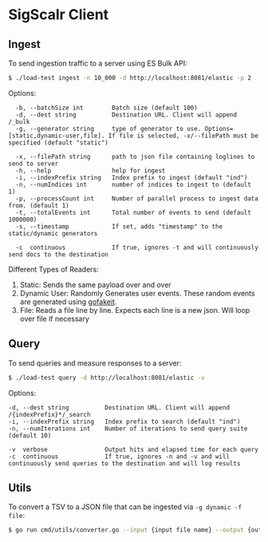 # SigScalr Client

## Ingest

To send ingestion traffic to a server using ES Bulk API:
```bash
$ ./load-test ingest -n 10_000 -d http://localhost:8081/elastic -p 2
```

Options:
```
  -b, --batchSize int        Batch size (default 100)
  -d, --dest string          Destination URL. Client will append /_bulk
  -g, --generator string     type of generator to use. Options=[static,dynamic-user,file]. If file is selected, -x/--filePath must be specified (default "static")
  
  -x, --filePath string      path to json file containing loglines to send to server
  -h, --help                 help for ingest
  -i, --indexPrefix string   Index prefix to ingest (default "ind")
  -n, --numIndices int       number of indices to ingest to (default 1)
  -p, --processCount int     Number of parallel process to ingest data from. (default 1)
  -t, --totalEvents int      Total number of events to send (default 1000000)
  -s, --timestamp            If set, adds "timestamp" to the static/dynamic generators

  -c  continuous             If true, ignores -t and will continuously send docs to the destination
```

Different Types of Readers:

1. Static: Sends the same payload over and over
2. Dynamic User: Randomly Generates user events. These random events are generated using [gofakeit](github.com/brianvoe/gofakeit/v6).
3. File: Reads a file line by line. Expects each line is a new json. Will loop over file if necessary

## Query

To send queries and measure responses to a server:
```bash
$ ./load-test query -d http://localhost:8081/elastic -v
```


Options:
```
-d, --dest string          Destination URL. Client will append /{indexPrefix}*/_search
-i, --indexPrefix string   Index prefix to search (default "ind")
-n, --numIterations int    Number of iterations to send query suite (default 10)

-v  verbose                Output hits and elapsed time for each query
-c  continuous             If true, ignores -n and -v and will continuously send queries to the destination and will log results
```


## Utils

To convert a TSV to a JSON file that can be ingested via `-g dynamic -f file`:
```bash
$ go run cmd/utils/converter.go --input {input file name} --output {output file name}
```